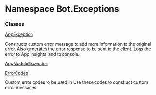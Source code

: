 # <a id="Bot_Exceptions"></a> Namespace Bot.Exceptions

### Classes

 [AppException](Bot.Exceptions.AppException.md)

Constructs custom error message to add more information to the original error.
Also generates the error response to be sent to the client.
Logs the error to App Insights. and to console.

 [AppModuleException](Bot.Exceptions.AppModuleException.md)

 [ErrorCodes](Bot.Exceptions.ErrorCodes.md)

Custom error codes to be used in <xref href="Bot.Exceptions.AppException" data-throw-if-not-resolved="false"></xref>
Use these codes to construct custom error messages.

